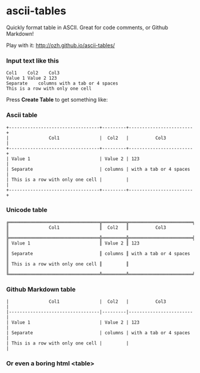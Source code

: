 ascii-tables
============

Quickly format table in ASCII. Great for code comments, or Github Markdown!

Play with it: http://ozh.github.io/ascii-tables/

### Input text like this

```
Col1	Col2	Col3
Value 1	Value 2	123
Separate	columns	with a tab or 4 spaces
This is a row with only one cell
```

Press **Create Table** to get something like:

### Ascii table
```
+----------------------------------+---------+------------------------+
|               Col1               |  Col2   |          Col3          |
+----------------------------------+---------+------------------------+
| Value 1                          | Value 2 | 123                    |
| Separate                         | columns | with a tab or 4 spaces |
| This is a row with only one cell |         |                        |
+----------------------------------+---------+------------------------+
```

### Unicode table
```
╔══════════════════════════════════╦═════════╦════════════════════════╗
║               Col1               ║  Col2   ║          Col3          ║
╠══════════════════════════════════╬═════════╬════════════════════════╣
║ Value 1                          ║ Value 2 ║ 123                    ║
║ Separate                         ║ columns ║ with a tab or 4 spaces ║
║ This is a row with only one cell ║         ║                        ║
╚══════════════════════════════════╩═════════╩════════════════════════╝
```

### Github Markdown table
```
|               Col1               |  Col2   |          Col3          |
|----------------------------------|---------|------------------------|
| Value 1                          | Value 2 | 123                    |
| Separate                         | columns | with a tab or 4 spaces |
| This is a row with only one cell |         |                        |
```

### Or even a boring html &lt;table>



